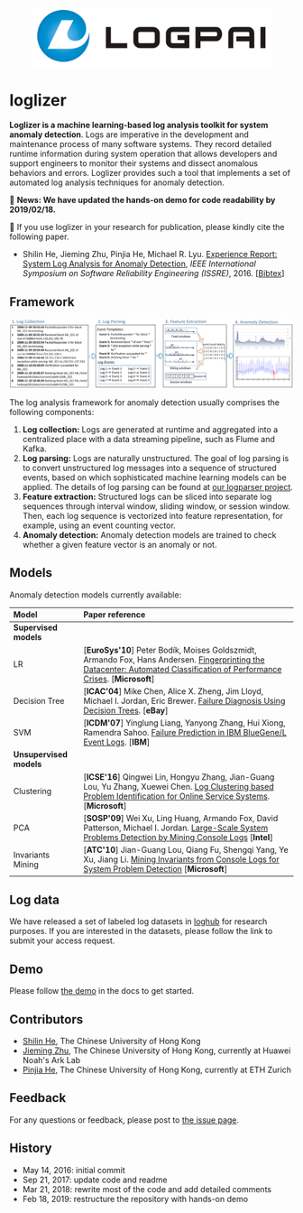 <p align="center"> <a href="https://github.com/logpai"> <img src="https://github.com/logpai/logpai.github.io/blob/master/img/logpai_logo.jpg" width="425"></a></p>


# loglizer

**Loglizer is a machine learning-based log analysis toolkit for system anomaly detection**. Logs are imperative in the development and maintenance process of many software systems. They record detailed
runtime information during system operation that allows developers and support engineers to monitor their systems and dissect anomalous behaviors and errors. Loglizer provides such a tool that implements a set of automated log analysis techniques for anomaly detection. 

:telescope: **News: We have updated the hands-on demo for code readability by 2019/02/18.**

:telescope: If you use loglizer in your research for publication, please kindly cite the following paper.
+ Shilin He, Jieming Zhu, Pinjia He, Michael R. Lyu. [Experience Report: System Log Analysis for Anomaly Detection](https://jiemingzhu.github.io/pub/slhe_issre2016.pdf), *IEEE International Symposium on Software Reliability Engineering (ISSRE)*, 2016. [[Bibtex](https://dblp.org/rec/bibtex/conf/issre/HeZHL16)]

## Framework

![Framework of Anomaly Detection](/docs/img/framework.png)

The log analysis framework for anomaly detection usually comprises the following components:

1. **Log collection:** Logs are generated at runtime and aggregated into a centralized place with a data streaming pipeline, such as Flume and Kafka. 
2. **Log parsing:** Logs are naturally unstructured. The goal of log parsing is to convert unstructured log messages into a sequence of structured events, based on which sophisticated machine learning models can be applied. The details of log parsing can be found at [our logparser project](https://github.com/logpai/logparser).
3. **Feature extraction:** Structured logs can be sliced into separate log sequences through interval window, sliding window, or session window. Then, each log sequence is vectorized into feature representation, for example, using an event counting vector. 
4. **Anomaly detection:** Anomaly detection models are trained to check whether a given feature vector is an anomaly or not.


## Models

Anomaly detection models currently available:

| Model | Paper reference |
| :--- | :--- |
| **Supervised models** |
| LR | [**EuroSys'10**] Peter Bodík, Moises Goldszmidt, Armando Fox, Hans Andersen. [Fingerprinting the Datacenter: Automated Classification of Performance Crises](https://www.microsoft.com/en-us/research/wp-content/uploads/2009/07/hiLighter.pdf). [**Microsoft**] |
| Decision Tree | [**ICAC'04**] Mike Chen, Alice X. Zheng, Jim Lloyd, Michael I. Jordan, Eric Brewer. [Failure Diagnosis Using Decision Trees](http://www.cs.berkeley.edu/~brewer/papers/icac2004_chen_diagnosis.pdf). [**eBay**] |
| SVM | [**ICDM'07**] Yinglung Liang, Yanyong Zhang, Hui Xiong, Ramendra Sahoo. [Failure Prediction in IBM BlueGene/L Event Logs](https://www.researchgate.net/publication/4324148_Failure_Prediction_in_IBM_BlueGeneL_Event_Logs). [**IBM**]|
| **Unsupervised models** |
| Clustering | [**ICSE'16**] Qingwei Lin, Hongyu Zhang, Jian-Guang Lou, Yu Zhang, Xuewei Chen. [Log Clustering based Problem Identification for Online Service Systems](https://www.microsoft.com/en-us/research/wp-content/uploads/2016/07/ICSE-2016-2-Log-Clustering-based-Problem-Identification-for-Online-Service-Systems.pdf). [**Microsoft**]| 
| PCA | [**SOSP'09**] Wei Xu, Ling Huang, Armando Fox, David Patterson, Michael I. Jordan. [Large-Scale System Problems Detection by Mining Console Logs](http://iiis.tsinghua.edu.cn/~weixu/files/sosp09.pdf) [**Intel**] |
| Invariants Mining | [**ATC'10**] Jian-Guang Lou, Qiang Fu, Shengqi Yang, Ye Xu, Jiang Li. [Mining Invariants from Console Logs for System Problem Detection](https://www.usenix.org/legacy/event/atc10/tech/full_papers/Lou.pdf) [**Microsoft**]|


## Log data
We have released a set of labeled log datasets in [loghub](https://github.com/logpai/loghub) for research purposes. If you are interested in the datasets, please follow the link to submit your access request.

## Demo
Please follow [the demo](./docs/demo.md) in the docs to get started.


## Contributors
+ [Shilin He](https://shilinhe.github.io), The Chinese University of Hong Kong
+ [Jieming Zhu](https://jiemingzhu.github.io), The Chinese University of Hong Kong, currently at Huawei Noah's Ark Lab
+ [Pinjia He](https://pinjiahe.github.io/), The Chinese University of Hong Kong, currently at ETH Zurich


## Feedback
For any questions or feedback, please post to [the issue page](https://github.com/logpai/loglizer/issues/new). 


## History
* May 14, 2016: initial commit 
* Sep 21, 2017: update code and readme 
* Mar 21, 2018: rewrite most of the code and add detailed comments
* Feb 18, 2019: restructure the repository with hands-on demo
